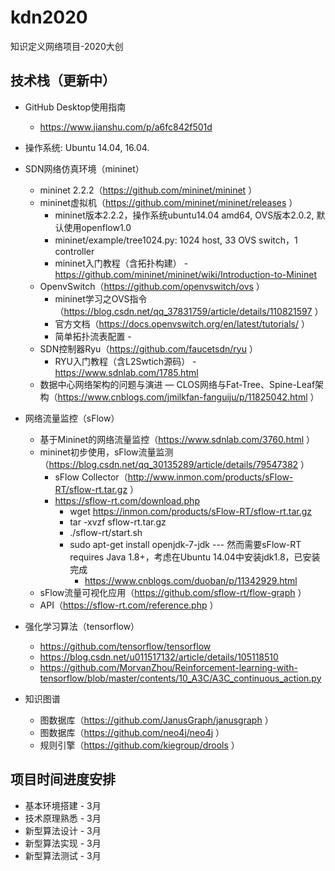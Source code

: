 # kdn2020
知识定义网络项目-2020大创

## 技术栈（更新中）
- GitHub Desktop使用指南
  - https://www.jianshu.com/p/a6fc842f501d

- 操作系统: Ubuntu 14.04, 16.04.

- SDN网络仿真环境（mininet）
  - mininet 2.2.2（https://github.com/mininet/mininet ）
  - mininet虚拟机（https://github.com/mininet/mininet/releases ）
    - mininet版本2.2.2，操作系统ubuntu14.04 amd64, OVS版本2.0.2, 默认使用openflow1.0
    - mininet/example/tree1024.py: 1024 host, 33 OVS switch，1 controller
    - mininet入门教程（含拓扑构建） - https://github.com/mininet/mininet/wiki/Introduction-to-Mininet
  - OpenvSwitch（https://github.com/openvswitch/ovs ）
    - mininet学习之OVS指令 （https://blog.csdn.net/qq_37831759/article/details/110821597 ）
    - 官方文档（https://docs.openvswitch.org/en/latest/tutorials/ ）
    - 简单拓扑流表配置 - 
  - SDN控制器Ryu（https://github.com/faucetsdn/ryu ）
    - RYU入门教程（含L2Swtich源码） - https://www.sdnlab.com/1785.html
  - 数据中心网络架构的问题与演进 — CLOS网络与Fat-Tree、Spine-Leaf架构（https://www.cnblogs.com/jmilkfan-fanguiju/p/11825042.html ）

- 网络流量监控（sFlow）
  - 基于Mininet的网络流量监控（https://www.sdnlab.com/3760.html ）
  - mininet初步使用，sFlow流量监测（https://blog.csdn.net/qq_30135289/article/details/79547382 ）
    - sFlow Collector（http://www.inmon.com/products/sFlow-RT/sflow-rt.tar.gz ）
    - https://sflow-rt.com/download.php
      - wget https://inmon.com/products/sFlow-RT/sflow-rt.tar.gz
      - tar -xvzf sflow-rt.tar.gz
      - ./sflow-rt/start.sh
      - sudo apt-get install openjdk-7-jdk --- 然而需要sFlow-RT requires Java 1.8+，考虑在Ubuntu 14.04中安装jdk1.8，已安装完成
        - https://www.cnblogs.com/duoban/p/11342929.html
  - sFlow流量可视化应用（https://github.com/sflow-rt/flow-graph ）
  - API（https://sflow-rt.com/reference.php ）

- 强化学习算法（tensorflow）
  - https://github.com/tensorflow/tensorflow
  - https://blog.csdn.net/u011517132/article/details/105118510
  - https://github.com/MorvanZhou/Reinforcement-learning-with-tensorflow/blob/master/contents/10_A3C/A3C_continuous_action.py

- 知识图谱
  - 图数据库（https://github.com/JanusGraph/janusgraph ）
  - 图数据库（https://github.com/neo4j/neo4j ）
  - 规则引擎（https://github.com/kiegroup/drools ）

## 项目时间进度安排
- 基本环境搭建 - 3月
- 技术原理熟悉 - 3月
- 新型算法设计 - 3月
- 新型算法实现 - 3月
- 新型算法测试 - 3月
